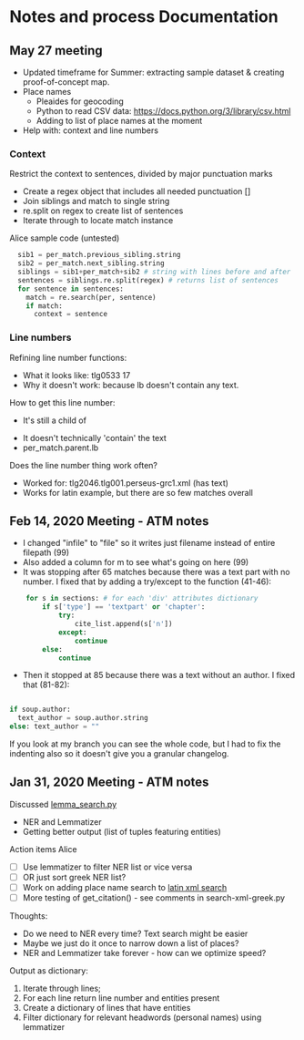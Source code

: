 # Notes and process Documentation

## May 27 meeting

- Updated timeframe for Summer: extracting sample dataset & creating proof-of-concept map.
- Place names
  - Pleaides for geocoding
  - Python to read CSV data: https://docs.python.org/3/library/csv.html
  - Adding to list of place names at the moment
- Help with: context and line numbers

### Context

Restrict the context to sentences, divided by major punctuation marks
- Create a regex object that includes all needed punctuation []
- Join siblings and match to single string
- re.split on regex to create list of sentences
- Iterate through to locate match instance

Alice sample code (untested)

```python
  sib1 = per_match.previous_sibling.string
  sib2 = per_match.next_sibling.string
  siblings = sib1+per_match+sib2 # string with lines before and after
  sentences = siblings.re.split(regex) # returns list of sentences
  for sentence in sentences:
    match = re.search(per, sentence)
    if match:
      context = sentence
```
### Line numbers

Refining line number functions:
- What it looks like: <lb n="175"/> tlg0533 17
- Why it doesn't work: because lb doesn't contain any text.

How to get this line number:
- It's still a child of <p>
- It doesn't technically 'contain' the text
- per_match.parent.lb

Does the line number thing work often?
- Worked for: tlg2046.tlg001.perseus-grc1.xml (has <l>text</l>)
- Works for latin example, but there are so few matches overall

## Feb 14, 2020 Meeting - ATM notes
- I changed "infile" to "file" so it writes just filename instead of entire filepath (99)
- Also added a column for m to see what's going on here (99)
- It was stopping after 65 matches because there was a text part with no number. I fixed that by adding a try/except to the function (41-46):

```python
    for s in sections: # for each 'div' attributes dictionary
        if s['type'] == 'textpart' or 'chapter':
            try:
                cite_list.append(s['n'])
            except:
                continue
        else:
            continue

```
- Then it stopped at 85 because there was a text without an author. I fixed that (81-82):

```python

if soup.author:
  text_author = soup.author.string
else: text_author = ""

```
If you look at my branch you can see the whole code, but I had to fix the indenting also so it doesn't give you a granular changelog.


## Jan 31, 2020 Meeting - ATM notes

Discussed [lemma_search.py](lemma_search.py)
- NER and Lemmatizer
- Getting better output (list of tuples featuring entities)

Action items Alice
- [ ] Use lemmatizer to filter NER list or vice versa
- [ ] OR just sort greek NER list?
- [ ] Work on adding place name search to [latin xml search](search-xml-latin.py)
- [ ] More testing of get_citation() - see comments in search-xml-greek.py

Thoughts:
- Do we need to NER every time? Text search might be easier
- Maybe we just do it once to narrow down a list of places?
- NER and Lemmatizer take forever - how can we optimize speed?


Output as dictionary:
1. Iterate through lines;
2. For each line return line number and entities present
3. Create a dictionary of lines that have entities
4. Filter dictionary for relevant headwords (personal names) using lemmatizer
